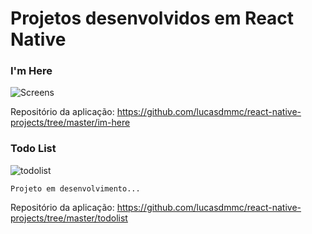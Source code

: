 # Projetos desenvolvidos em React Native

### I'm Here

![Screens](https://user-images.githubusercontent.com/104842709/224519987-0f0778eb-571c-4d08-9593-b5f71a5e9e0c.png)

Repositório da aplicação: https://github.com/lucasdmmc/react-native-projects/tree/master/im-here


### Todo List 

![todolist](https://user-images.githubusercontent.com/104842709/224528070-e7e775b8-b466-4dc8-92df-64657700b44b.png)

`Projeto em desenvolvimento...`

Repositório da aplicação: https://github.com/lucasdmmc/react-native-projects/tree/master/todolist
